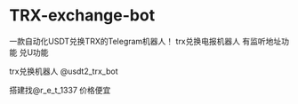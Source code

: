 # TRX-exchange-bot
一款自动化USDT兑换TRX的Telegram机器人！
trx兑换电报机器人
有监听地址功能 兑U功能

trx兑换机器人
@usdt2_trx_bot

搭建找@r_e_t_1337
价格便宜
